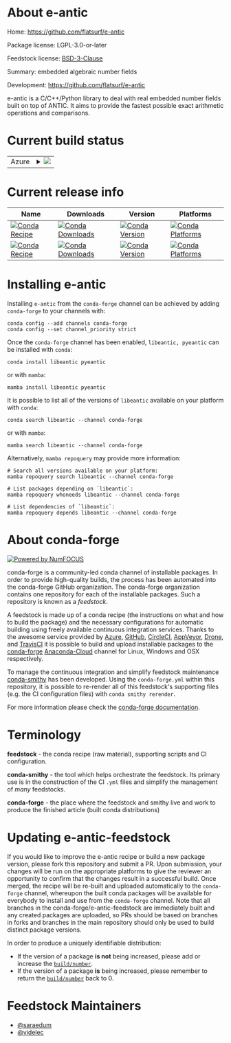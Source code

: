 About e-antic
=============

Home: https://github.com/flatsurf/e-antic

Package license: LGPL-3.0-or-later

Feedstock license: [BSD-3-Clause](https://github.com/conda-forge/e-antic-feedstock/blob/main/LICENSE.txt)

Summary: embedded algebraic number fields

Development: https://github.com/flatsurf/e-antic

e-antic is a C/C++/Python library to deal with real embedded number fields
built on top of ANTIC. It aims to provide the fastest possible exact
arithmetic operations and comparisons.


Current build status
====================


<table>
    
  <tr>
    <td>Azure</td>
    <td>
      <details>
        <summary>
          <a href="https://dev.azure.com/conda-forge/feedstock-builds/_build/latest?definitionId=6180&branchName=main">
            <img src="https://dev.azure.com/conda-forge/feedstock-builds/_apis/build/status/e-antic-feedstock?branchName=main">
          </a>
        </summary>
        <table>
          <thead><tr><th>Variant</th><th>Status</th></tr></thead>
          <tbody><tr>
              <td>linux_64</td>
              <td>
                <a href="https://dev.azure.com/conda-forge/feedstock-builds/_build/latest?definitionId=6180&branchName=main">
                  <img src="https://dev.azure.com/conda-forge/feedstock-builds/_apis/build/status/e-antic-feedstock?branchName=main&jobName=linux&configuration=linux_64_" alt="variant">
                </a>
              </td>
            </tr><tr>
              <td>linux_aarch64</td>
              <td>
                <a href="https://dev.azure.com/conda-forge/feedstock-builds/_build/latest?definitionId=6180&branchName=main">
                  <img src="https://dev.azure.com/conda-forge/feedstock-builds/_apis/build/status/e-antic-feedstock?branchName=main&jobName=linux&configuration=linux_aarch64_" alt="variant">
                </a>
              </td>
            </tr><tr>
              <td>linux_ppc64le</td>
              <td>
                <a href="https://dev.azure.com/conda-forge/feedstock-builds/_build/latest?definitionId=6180&branchName=main">
                  <img src="https://dev.azure.com/conda-forge/feedstock-builds/_apis/build/status/e-antic-feedstock?branchName=main&jobName=linux&configuration=linux_ppc64le_" alt="variant">
                </a>
              </td>
            </tr><tr>
              <td>osx_64</td>
              <td>
                <a href="https://dev.azure.com/conda-forge/feedstock-builds/_build/latest?definitionId=6180&branchName=main">
                  <img src="https://dev.azure.com/conda-forge/feedstock-builds/_apis/build/status/e-antic-feedstock?branchName=main&jobName=osx&configuration=osx_64_" alt="variant">
                </a>
              </td>
            </tr><tr>
              <td>osx_arm64</td>
              <td>
                <a href="https://dev.azure.com/conda-forge/feedstock-builds/_build/latest?definitionId=6180&branchName=main">
                  <img src="https://dev.azure.com/conda-forge/feedstock-builds/_apis/build/status/e-antic-feedstock?branchName=main&jobName=osx&configuration=osx_arm64_" alt="variant">
                </a>
              </td>
            </tr>
          </tbody>
        </table>
      </details>
    </td>
  </tr>
</table>

Current release info
====================

| Name | Downloads | Version | Platforms |
| --- | --- | --- | --- |
| [![Conda Recipe](https://img.shields.io/badge/recipe-libeantic-green.svg)](https://anaconda.org/conda-forge/libeantic) | [![Conda Downloads](https://img.shields.io/conda/dn/conda-forge/libeantic.svg)](https://anaconda.org/conda-forge/libeantic) | [![Conda Version](https://img.shields.io/conda/vn/conda-forge/libeantic.svg)](https://anaconda.org/conda-forge/libeantic) | [![Conda Platforms](https://img.shields.io/conda/pn/conda-forge/libeantic.svg)](https://anaconda.org/conda-forge/libeantic) |
| [![Conda Recipe](https://img.shields.io/badge/recipe-pyeantic-green.svg)](https://anaconda.org/conda-forge/pyeantic) | [![Conda Downloads](https://img.shields.io/conda/dn/conda-forge/pyeantic.svg)](https://anaconda.org/conda-forge/pyeantic) | [![Conda Version](https://img.shields.io/conda/vn/conda-forge/pyeantic.svg)](https://anaconda.org/conda-forge/pyeantic) | [![Conda Platforms](https://img.shields.io/conda/pn/conda-forge/pyeantic.svg)](https://anaconda.org/conda-forge/pyeantic) |

Installing e-antic
==================

Installing `e-antic` from the `conda-forge` channel can be achieved by adding `conda-forge` to your channels with:

```
conda config --add channels conda-forge
conda config --set channel_priority strict
```

Once the `conda-forge` channel has been enabled, `libeantic, pyeantic` can be installed with `conda`:

```
conda install libeantic pyeantic
```

or with `mamba`:

```
mamba install libeantic pyeantic
```

It is possible to list all of the versions of `libeantic` available on your platform with `conda`:

```
conda search libeantic --channel conda-forge
```

or with `mamba`:

```
mamba search libeantic --channel conda-forge
```

Alternatively, `mamba repoquery` may provide more information:

```
# Search all versions available on your platform:
mamba repoquery search libeantic --channel conda-forge

# List packages depending on `libeantic`:
mamba repoquery whoneeds libeantic --channel conda-forge

# List dependencies of `libeantic`:
mamba repoquery depends libeantic --channel conda-forge
```


About conda-forge
=================

[![Powered by
NumFOCUS](https://img.shields.io/badge/powered%20by-NumFOCUS-orange.svg?style=flat&colorA=E1523D&colorB=007D8A)](https://numfocus.org)

conda-forge is a community-led conda channel of installable packages.
In order to provide high-quality builds, the process has been automated into the
conda-forge GitHub organization. The conda-forge organization contains one repository
for each of the installable packages. Such a repository is known as a *feedstock*.

A feedstock is made up of a conda recipe (the instructions on what and how to build
the package) and the necessary configurations for automatic building using freely
available continuous integration services. Thanks to the awesome service provided by
[Azure](https://azure.microsoft.com/en-us/services/devops/), [GitHub](https://github.com/),
[CircleCI](https://circleci.com/), [AppVeyor](https://www.appveyor.com/),
[Drone](https://cloud.drone.io/welcome), and [TravisCI](https://travis-ci.com/)
it is possible to build and upload installable packages to the
[conda-forge](https://anaconda.org/conda-forge) [Anaconda-Cloud](https://anaconda.org/)
channel for Linux, Windows and OSX respectively.

To manage the continuous integration and simplify feedstock maintenance
[conda-smithy](https://github.com/conda-forge/conda-smithy) has been developed.
Using the ``conda-forge.yml`` within this repository, it is possible to re-render all of
this feedstock's supporting files (e.g. the CI configuration files) with ``conda smithy rerender``.

For more information please check the [conda-forge documentation](https://conda-forge.org/docs/).

Terminology
===========

**feedstock** - the conda recipe (raw material), supporting scripts and CI configuration.

**conda-smithy** - the tool which helps orchestrate the feedstock.
                   Its primary use is in the construction of the CI ``.yml`` files
                   and simplify the management of *many* feedstocks.

**conda-forge** - the place where the feedstock and smithy live and work to
                  produce the finished article (built conda distributions)


Updating e-antic-feedstock
==========================

If you would like to improve the e-antic recipe or build a new
package version, please fork this repository and submit a PR. Upon submission,
your changes will be run on the appropriate platforms to give the reviewer an
opportunity to confirm that the changes result in a successful build. Once
merged, the recipe will be re-built and uploaded automatically to the
`conda-forge` channel, whereupon the built conda packages will be available for
everybody to install and use from the `conda-forge` channel.
Note that all branches in the conda-forge/e-antic-feedstock are
immediately built and any created packages are uploaded, so PRs should be based
on branches in forks and branches in the main repository should only be used to
build distinct package versions.

In order to produce a uniquely identifiable distribution:
 * If the version of a package **is not** being increased, please add or increase
   the [``build/number``](https://docs.conda.io/projects/conda-build/en/latest/resources/define-metadata.html#build-number-and-string).
 * If the version of a package **is** being increased, please remember to return
   the [``build/number``](https://docs.conda.io/projects/conda-build/en/latest/resources/define-metadata.html#build-number-and-string)
   back to 0.

Feedstock Maintainers
=====================

* [@saraedum](https://github.com/saraedum/)
* [@videlec](https://github.com/videlec/)

